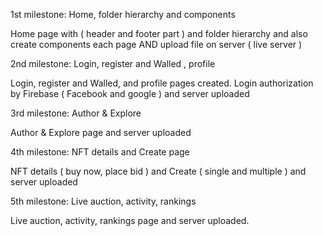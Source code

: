 1st milestone: Home, folder hierarchy and components

Home page with ( header and footer part ) and folder hierarchy and also create components each page AND upload file on server ( live server )


2nd milestone: Login, register and Walled , profile

Login, register and Walled, and profile pages created. Login authorization by Firebase ( Facebook and google ) and server uploaded


3rd milestone: Author & Explore

Author & Explore page and server uploaded


4th milestone: NFT details and Create page

NFT details ( buy now, place bid ) and Create ( single and multiple ) and server uploaded



5th milestone: Live auction, activity, rankings

Live auction, activity, rankings page and server uploaded.